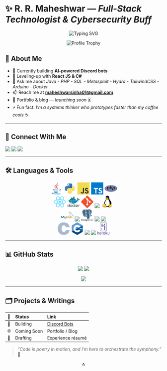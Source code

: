 # ✨ R. R. Maheshwar — *Full-Stack Technologist \& Cybersecurity Buff*

<p align="center">
  <img src="https://readme-typing-svg.herokuapp.com?font=Fira+Code&size=26&pause=1000&color=F7871F&center=true&vCenter=true&width=800&lines=Hi+%F0%9F%91%8B%2C+I'm+R.+R.+Maheshwar;Java+Guru+%7C+Python+Enthusiast+%7C+Web+Designer;Cybersecurity+Buff+%7C+Innovation+Pioneer" alt="Typing SVG">
</p>
<p align="center">
  <img src="https://github-profile-trophy.vercel.app/?username=maheshwar-hecker&theme=radical&no-frame=true&title=Commits,Repositories,Followers,Stars" alt="Profile Trophy"/>
</p>

## 🚀 About Me

- 🔭 Currently building **AI-powered Discord bots**
- 🌱 Leveling-up with **React JS \& C\#**
- 💬 Ask me about *Java -  PHP -  SQL -  Metasploit -  Hydra -  TailwindCSS -  Arduino -  Docker*
- 📫 Reach me at **maheshwarsinha01@gmail.com**
- 🔗 Portfolio \& blog — *launching soon* ⏳
- ⚡ Fun fact: *I’m a systems thinker who prototypes faster than my coffee cools* ☕

***

## 🤝 Connect With Me

<p align="left">
  <a href="https://codepen.io/maheshwar-hecker" target="_blank"><img src="https://img.shields.io/badge/CodePen-000000?style=for-the-badge&logo=codepen&logoColor=white"/></a>
  <a href="https://codesandbox.io/u/maheshwar_hecker" target="_blank"><img src="https://img.shields.io/badge/CodeSandbox-004680?style=for-the-badge&logo=codesandbox&logoColor=white"/></a>
  <a href="mailto:maheshwarsinha01@gmail.com"><img src="https://img.shields.io/badge/Email-D14836?style=for-the-badge&logo=gmail&logoColor=white"/></a>
</p>

***

## 🛠️ Languages \& Tools

<p align="center">
  <!-- 1st row -->
  <img src="https://raw.githubusercontent.com/devicons/devicon/master/icons/java/java-original.svg" height="40"/>
  <img src="https://raw.githubusercontent.com/devicons/devicon/master/icons/python/python-original.svg" height="40"/>
  <img src="https://raw.githubusercontent.com/devicons/devicon/master/icons/javascript/javascript-original.svg" height="40"/>
  <img src="https://raw.githubusercontent.com/devicons/devicon/master/icons/typescript/typescript-original.svg" height="40"/>
  <img src="https://raw.githubusercontent.com/devicons/devicon/master/icons/php/php-original.svg" height="40"/>
  <br/>
  <!-- 2nd row -->
  <img src="https://raw.githubusercontent.com/devicons/devicon/master/icons/react/react-original.svg" height="40"/>
  <img src="https://raw.githubusercontent.com/devicons/devicon/master/icons/docker/docker-original-wordmark.svg" height="40"/>
  <img src="https://raw.githubusercontent.com/devicons/devicon/master/icons/git/git-original.svg" height="40"/>
  <img src="https://www.vectorlogo.zone/logos/tailwindcss/tailwindcss-icon.svg" height="40"/>
  <img src="https://raw.githubusercontent.com/devicons/devicon/master/icons/linux/linux-original.svg" height="40"/>
  <br/>
  <!-- 3rd row -->
  <img src="https://raw.githubusercontent.com/devicons/devicon/master/icons/mysql/mysql-original-wordmark.svg" height="40"/>
  <img src="https://www.svgrepo.com/show/303229/microsoft-sql-server-logo.svg" height="40"/>
  <img src="https://raw.githubusercontent.com/devicons/devicon/master/icons/postgresql/postgresql-original-wordmark.svg" height="40"/>
  <img src="https://www.vectorlogo.zone/logos/nginx/nginx-original.svg" height="40"/>
  <img src="https://www.vectorlogo.zone/logos/arduino/arduino-icon.svg" height="40"/>
  <br/>
  <!-- 4th row -->
  <img src="https://raw.githubusercontent.com/devicons/devicon/master/icons/c/c-original.svg" height="40"/>
  <img src="https://raw.githubusercontent.com/devicons/devicon/master/icons/cplusplus/cplusplus-original.svg" height="40"/>
  <img src="https://pytorch.org/assets/images/pytorch-logo.png" height="40"/>
  <img src="https://www.vectorlogo.zone/logos/getpostman/getpostman-icon.svg" height="40"/>
  <img src="https://raw.githubusercontent.com/devicons/devicon/master/icons/heroku/heroku-original-wordmark.svg" height="40"/>
</p>

***

## 📊 GitHub Stats

<p align="center">
  <img src="https://github-readme-stats.vercel.app/api?username=maheshwar-hecker&show_icons=true&theme=radical&count_private=true" height="180"/>
  <img src="https://github-readme-stats.vercel.app/api/top-langs/?username=maheshwar-hecker&layout=compact&theme=radical" height="180"/>
</p>
<p align="center">
  <img src="https://github-readme-streak-stats.herokuapp.com/?user=maheshwar-hecker&theme=radical" height="200"/>
</p>

***

## 🗂️ Projects \& Writings

| 🚧 | Status | Link |
| :-- | :-- | :-- |
| 🤖 | Building | [Discord Bots](https://github.com/Maheshwar-Hecker/Discord_Bots) |
| 🌐 | Coming Soon | Portfolio / Blog |
| 📄 | Drafting | Experience résumé |

> *“Code is poetry in motion, and I’m here to orchestrate the symphony.”* 🎼

<div style="text-align: center">⁂</div>

[^1]: https://github.com/ryo-ma/g

